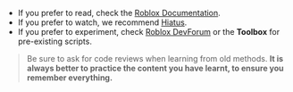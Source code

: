 - If you prefer to read, check the [Roblox Documentation](https://create.roblox.com/docs).
- If you prefer to watch, we recommend [Hiatus](https://www.youtube.com/channel/UCwDfEvpE1uKUZH0TMx9b5Fg).
- If you prefer to experiment, check [Roblox DevForum](https://devforum.roblox.com) or the **Toolbox** for pre-existing scripts.

> Be sure to ask for code reviews when learning from old methods.
> **It is always better to practice the content you have learnt, to ensure you remember everything.**